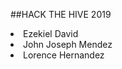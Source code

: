 ##HACK THE HIVE 2019 <br>

<li>Ezekiel David</li>
<li>John Joseph Mendez</li>
<li>Lorence Hernandez</li>
